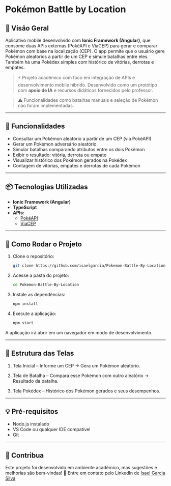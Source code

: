 # Pokémon Battle by Location

## 🎯 Visão Geral

Aplicativo mobile desenvolvido com **Ionic Framework (Angular)**, que consome duas APIs externas (PokéAPI e ViaCEP) para gerar e comparar Pokémon com base na localização (CEP). O app permite que o usuário gere Pokémon aleatórios a partir de um CEP e simule batalhas entre eles. Também há uma Pokédex simples com histórico de vitórias, derrotas e empates.

> ⚡ Projeto acadêmico com foco em integração de APIs e desenvolvimento mobile híbrido. Desenvolvido como um protótipo com **apoio de IA** e recursos didáticos fornecidos pelo professor.

> ⚠️ Funcionalidades como batalhas manuais e seleção de Pokémon não foram implementadas.

---

## 🧠 Funcionalidades

- Consultar um Pokémon aleatório a partir de um CEP (via PokéAPI)
- Gerar um Pokémon adversário aleatório
- Simular batalhas comparando atributos entre os dois Pokémon
- Exibir o resultado: vitória, derrota ou empate
- Visualizar histórico dos Pokémon gerados na Pokédex
- Contagem de vitórias, empates e derrotas de cada Pokémon

---

## 📦 Tecnologias Utilizadas

- **Ionic Framework (Angular)**
- **TypeScript**
- **APIs:**
  - [PokéAPI](https://pokeapi.co/)
  - [ViaCEP](https://viacep.com.br/)

---

## 🚀 Como Rodar o Projeto

1. Clone o repositório:
   ```bash
   git clone https://github.com/isaelgarcia/Pokemon-Battle-By-Location.git

2. Acesse a pasta do projeto:
   ```bash
   cd Pokemon-Battle-By-Location

3. Instale as dependências:
   ```bash
   npm install

4. Execute a aplicação:
   ```bash
   npm start

A aplicação irá abrir em um navegador em modo de desenvolvimento.

---

## 📁 Estrutura das Telas

1. Tela Inicial – Informe um CEP → Gera um Pokémon aleatório.

2. Tela de Batalha – Compara esse Pokémon com outro aleatório → Resultado da batalha.

3. Tela Pokédex – Histórico dos Pokémon gerados e seus desempenhos.

---

## 💡 Pré-requisitos

- Node.js instalado
- VS Code ou qualquer IDE compatível
- Git

---

## 🤝 Contribua

Este projeto foi desenvolvido em ambiente acadêmico, mas sugestões e melhorias são bem-vindas!
📩 Entre em contato pelo LinkedIn de [Isael Garcia Silva](https://www.linkedin.com/in/isael-garcia-7aa837271/)
